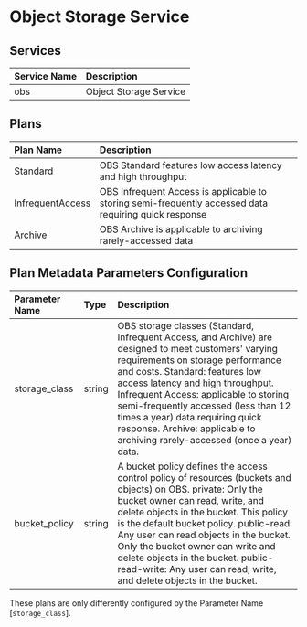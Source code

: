 # Object Storage Service

## Services

| Service Name                   | Description
|:-------------------------------|:-----------
| obs                            | Object Storage Service

## Plans

| Plan Name                      | Description
|:-------------------------------|:-----------
| Standard                       | OBS Standard features low access latency and high throughput
| InfrequentAccess               | OBS Infrequent Access is applicable to storing semi-frequently accessed data requiring quick response
| Archive                        | OBS Archive is applicable to archiving rarely-accessed data

## Plan Metadata Parameters Configuration

| Parameter Name         | Type       | Description
|:-----------------------|:-----------|:-----------
| storage_class          | string     | OBS storage classes (Standard, Infrequent Access, and Archive) are designed to meet customers' varying requirements on storage performance and costs. Standard: features low access latency and high throughput. Infrequent Access: applicable to storing semi-frequently accessed (less than 12 times a year) data requiring quick response. Archive: applicable to archiving rarely-accessed (once a year) data.
| bucket_policy          | string     | A bucket policy defines the access control policy of resources (buckets and objects) on OBS. private: Only the bucket owner can read, write, and delete objects in the bucket. This policy is the default bucket policy. public-read: Any user can read objects in the bucket. Only the bucket owner can write and delete objects in the bucket. public-read-write: Any user can read, write, and delete objects in the bucket.

These plans are only differently configured by the Parameter Name [```storage_class```].
